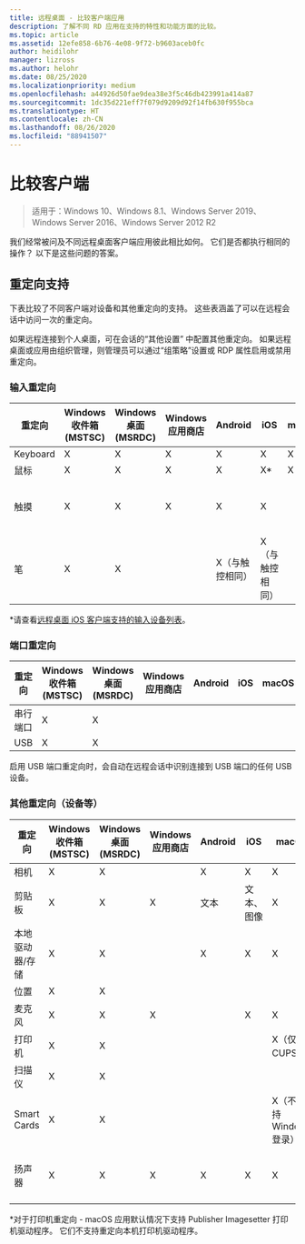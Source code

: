 ```yaml
---
title: 远程桌面 - 比较客户端应用
description: 了解不同 RD 应用在支持的特性和功能方面的比较。
ms.topic: article
ms.assetid: 12efe858-6b76-4e08-9f72-b9603aceb0fc
author: heidilohr
manager: lizross
ms.author: helohr
ms.date: 08/25/2020
ms.localizationpriority: medium
ms.openlocfilehash: a44926d50fae9dea38e3f5c46db423991a414a87
ms.sourcegitcommit: 1dc35d221eff7f079d9209d92f14fb630f955bca
ms.translationtype: HT
ms.contentlocale: zh-CN
ms.lasthandoff: 08/26/2020
ms.locfileid: "88941507"
---
```

# <a name="compare-the-clients"></a>比较客户端

>适用于：Windows 10、Windows 8.1、Windows Server 2019、Windows Server 2016、Windows Server 2012 R2

我们经常被问及不同远程桌面客户端应用彼此相比如何。 它们是否都执行相同的操作？ 以下是这些问题的答案。

## <a name="redirection-support"></a>重定向支持

下表比较了不同客户端对设备和其他重定向的支持。 这些表涵盖了可以在远程会话中访问一次的重定向。

如果远程连接到个人桌面，可在会话的“其他设置”  中配置其他重定向。 如果远程桌面或应用由组织管理，则管理员可以通过“组策略”设置或 RDP 属性启用或禁用重定向。

### <a name="input-redirection"></a>输入重定向

| 重定向 | Windows 收件箱</br>(MSTSC) | Windows 桌面</br>(MSRDC) | Windows 应用商店 | Android | iOS | macOS | Web 客户端    |
|-------------|---------------------------|-----------------------------|---------------|---------|-----|-------|---------------|
| Keyboard    | X                         | X                           | X             | X       | X   | X     | X             |
| 鼠标       | X                         | X                           | X             | X       | X\* | X     | X             |
| 触摸       | X                         | X                           | X             | X       | X   |       | X（IE 除外） |
| 笔         | X                         | X                           |               | X（与触控相同） |  X（与触控相同）  |       |               |

*请查看[远程桌面 iOS 客户端支持的输入设备列表](remote-desktop-ios.md#supported-input-devices)。

### <a name="port-redirection"></a>端口重定向

| 重定向 | Windows 收件箱</br>(MSTSC) | Windows 桌面</br>(MSRDC) | Windows 应用商店 | Android | iOS | macOS | Web 客户端 |
|-------------|---------------------------|-----------------------------|---------------|---------|-----|-------|------------|
| 串行端口 | X                         | X                           |               |         |     |       |            |
| USB         | X                         | X                           |               |         |     |       |            |

启用 USB 端口重定向时，会自动在远程会话中识别连接到 USB 端口的任何 USB 设备。

### <a name="other-redirection-devices-etc"></a>其他重定向（设备等）

| 重定向         | Windows 收件箱</br>(MSTSC) | Windows 桌面</br>(MSRDC) | Windows 应用商店 | Android | iOS         | macOS                           | Web 客户端    |
|---------------------|---------------------------|-----------------------------|---------------|---------|-------------|---------------------------------|---------------|
| 相机             | X                         | X                           |               |     X    |   X         | X                               |               |
| 剪贴板           | X                         | X                           | X             | 文本    | 文本、图像 | X                               | 文本          |
| 本地驱动器/存储 | X                         | X                           |               | X       |   X        | X                               |               |
| 位置            | X                         | X                           |               |         |             |                                 |               |
| 麦克风         | X                         | X                           | X             |         |  X          | X                               |               |
| 打印机            | X                         | X                           |               |         |             | X（仅 CUPS）                   | PDF 打印     |
| 扫描仪            | X                         | X                           |               |         |             |                                 |               |
| Smart Cards         | X                         | X                           |               |         |             | X（不支持 Windows 登录） |               |
| 扬声器            | X                         | X                           | X             | X       | X           | X                               | X（IE 除外） |

*对于打印机重定向 - macOS 应用默认情况下支持 Publisher Imagesetter 打印机驱动程序。 它们不支持重定向本机打印机驱动程序。
